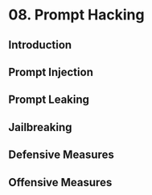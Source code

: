 # 08. Prompt Hacking

## Introduction 

## Prompt Injection 

## Prompt Leaking 

## Jailbreaking 

## Defensive Measures

## Offensive Measures 


